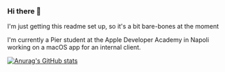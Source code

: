 ### Hi there 👋

I'm just getting this readme set up, so it's a bit bare-bones at the moment

I'm currently a Pier student at the Apple Developer Academy in Napoli working on a macOS app for an internal client. 

[![Anurag's GitHub stats](https://github-readme-stats.vercel.app/api?username=shinra-electric&show_icons=true&theme=dark)](https://github.com/anuraghazra/github-readme-stats)
